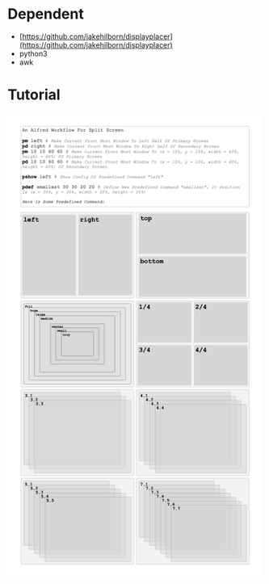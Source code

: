 # Dependent

- [https://github.com/jakehilborn/displayplacer](https://github.com/jakehilborn/displayplacer)
- python3
- awk

# Tutorial
![Tutorial](resource/README.png)
